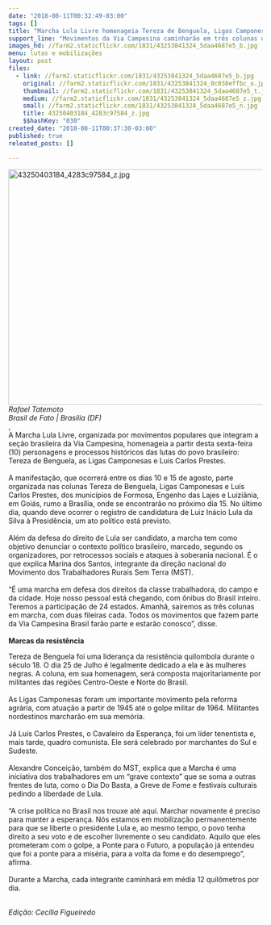 ```yaml
---
date: "2018-08-11T00:32:49-03:00"
tags: []
title: "Marcha Lula Livre homenageia Tereza de Benguela, Ligas Camponesas e Prestes"
support_line: "Movimentos da Via Campesina caminharão em três colunas que se encontrarão em Brasília\n"
images_hd: //farm2.staticflickr.com/1831/43253841324_5daa4687e5_b.jpg
menu: lutas e mobilizações
layout: post
files:
  - link: //farm2.staticflickr.com/1831/43253841324_5daa4687e5_b.jpg
    original: //farm2.staticflickr.com/1831/43253841324_0c038effbc_o.jpg
    thumbnail: //farm2.staticflickr.com/1831/43253841324_5daa4687e5_t.jpg
    medium: //farm2.staticflickr.com/1831/43253841324_5daa4687e5_z.jpg
    small: //farm2.staticflickr.com/1831/43253841324_5daa4687e5_n.jpg
    title: 43250403184_4283c97584_z.jpg
    $$hashKey: "030"
created_date: "2018-08-11T00:37:30-03:00"
published: true
releated_posts: []

---
```

<p><img alt="43250403184_4283c97584_z.jpg" height="467" src="//farm2.staticflickr.com/1831/43253841324_5daa4687e5_b.jpg" width="700" /><br />
<em>Rafael Tatemoto<br />
Brasil de Fato | Bras&iacute;lia (DF)</em><br />
,<br />
A Marcha Lula Livre, organizada por movimentos populares que integram a se&ccedil;&atilde;o brasileira da Via Campesina, homenageia a partir desta sexta-feira (10) personagens e processos hist&oacute;ricos das lutas do povo brasileiro: Tereza de Benguela, as Ligas Camponesas e Lu&iacute;s Carlos Prestes.&nbsp;<br />
<br />
A manifesta&ccedil;&atilde;o, que ocorrer&aacute; entre os dias 10 e 15 de agosto, parte organizada nas colunas Tereza de Benguela, Ligas Camponesas e Lu&iacute;s Carlos Prestes, dos munic&iacute;pios de Formosa, Engenho das Lajes e Luizi&acirc;nia, em Goi&aacute;s, rumo a Bras&iacute;lia, onde se encontrar&atilde;o no pr&oacute;ximo dia 15. No &uacute;ltimo dia, quando deve ocorrer o registro de candidatura de Luiz In&aacute;cio Lula da Silva &agrave; Presid&ecirc;ncia, um ato pol&iacute;tico est&aacute; previsto.&nbsp;<br />
<br />
Al&eacute;m da defesa do direito de Lula ser candidato, a marcha tem como objetivo denunciar o contexto pol&iacute;tico brasileiro, marcado, segundo os organizadores, por retrocessos sociais e ataques &agrave; soberania nacional. &Eacute; o que explica Marina dos Santos, integrante da dire&ccedil;&atilde;o nacional do Movimento dos Trabalhadores Rurais Sem Terra (MST).<br />
<br />
&ldquo;&Eacute; uma marcha em defesa dos direitos da classe trabalhadora, do campo e da cidade. Hoje nosso pessoal est&aacute; chegando, com &ocirc;nibus do Brasil inteiro. Teremos a participa&ccedil;&atilde;o de 24 estados. Amanh&atilde;, sairemos as tr&ecirc;s colunas em marcha, com duas fileiras cada. Todos os movimentos que fazem parte da Via Campesina Brasil far&atilde;o parte e estar&atilde;o conosco&rdquo;, disse.&nbsp;<br />
<br />
<strong>Marcas da resist&ecirc;ncia</strong></p>

<p>Tereza de Benguela foi uma lideran&ccedil;a da resist&ecirc;ncia quilombola durante o s&eacute;culo 18. O dia 25 de Julho &eacute; legalmente dedicado a ela e &agrave;s mulheres negras. A coluna, em sua homenagem, ser&aacute; composta majoritariamente por militantes das regi&otilde;es Centro-Oeste e Norte do Brasil.<br />
<br />
As Ligas Camponesas foram um importante movimento pela reforma agr&aacute;ria, com atua&ccedil;&atilde;o a partir de 1945 at&eacute; o golpe militar de 1964. Militantes nordestinos marchar&atilde;o em sua mem&oacute;ria.<br />
<br />
J&aacute; Lu&iacute;s Carlos Prestes, o Cavaleiro da Esperan&ccedil;a, foi um l&iacute;der tenentista e, mais tarde, quadro comunista. Ele ser&aacute; celebrado por marchantes do Sul e Sudeste.&nbsp;<br />
<br />
Alexandre Concei&ccedil;&atilde;o, tamb&eacute;m do MST, explica que a Marcha &eacute; uma iniciativa dos trabalhadores em um &ldquo;grave contexto&rdquo; que se soma a outras frentes de luta, como o Dia Do Basta, a Greve de Fome e festivais culturais pedindo a liberdade de Lula.<br />
<br />
&ldquo;A crise pol&iacute;tica no Brasil nos trouxe at&eacute; aqui. Marchar novamente &eacute; preciso para manter a esperan&ccedil;a. N&oacute;s estamos em mobiliza&ccedil;&atilde;o permanentemente para que se liberte o presidente Lula e, ao mesmo tempo, o povo tenha direito a seu voto e de escolher livremente o seu candidato. Aquilo que eles prometeram com o golpe, a Ponte para o Futuro, a popula&ccedil;&atilde;o j&aacute; entendeu que foi a ponte para a mis&eacute;ria, para a volta da fome e do desemprego&rdquo;, afirma.<br />
<br />
Durante a Marcha, cada integrante caminhar&aacute; em m&eacute;dia 12 quil&ocirc;metros por dia.&nbsp;</p>

<p>&nbsp;<br />
<em>Edi&ccedil;&atilde;o: Cec&iacute;lia Figueiredo</em></p>
